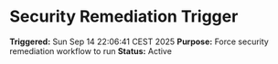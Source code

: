 # Security Remediation Trigger
**Triggered:** Sun Sep 14 22:06:41 CEST 2025
**Purpose:** Force security remediation workflow to run
**Status:** Active
